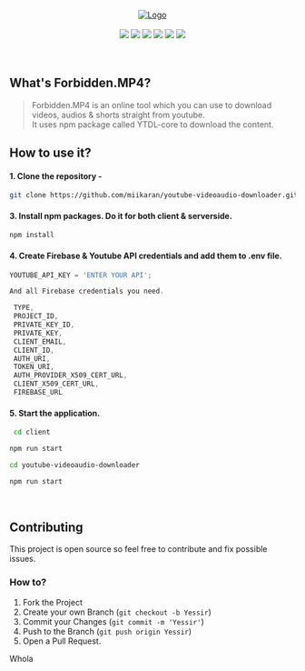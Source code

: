 <br />
<div align="center">
  <a href="https://forbidden-mp4-downloader.herokuapp.com/">
    <img src="https://user-images.githubusercontent.com/88707539/187523458-79505dfd-e85c-437c-9e2f-d4e4a9bdd97f.png" alt="Logo">
  </a>
</div>

<br>

<div align=center>

  <img src="https://img.shields.io/badge/React-20232A?style=for-the-badge&logo=react&logoColor=61DAFB">
  <img src="https://img.shields.io/badge/Express.js-404D59?style=for-the-badge">
  <img src="https://img.shields.io/badge/Node.js-43853D?style=for-the-badge&logo=node.js&logoColor=white">
  <img src="https://img.shields.io/badge/Tailwind_CSS-38B2AC?style=for-the-badge&logo=tailwind-css&logoColor=white">
  <img src="https://img.shields.io/badge/Firebase-FFCA28.svg?style=for-the-badge&logo=Firebase&logoColor=black">
  <img src="https://img.shields.io/badge/Heroku-430098.svg?style=for-the-badge&logo=Heroku&logoColor=white">
  
</div>

<br>
<br>

## What's Forbidden.MP4?

> Forbidden.MP4 is an online tool which you can use to download  videos,  audios & shorts  straight from youtube. <br>
  It uses npm package called YTDL-core to download the content.


## How to use it?

 #### 1. Clone the repository -
   ```sh
   git clone https://github.com/miikaran/youtube-videoaudio-downloader.git
  ```
 #### 3. Install npm packages. Do it for both client & serverside.
   ```sh
   npm install
   ```
 #### 4. Create Firebase & Youtube API credentials and add them to .env file.
   ```js
   YOUTUBE_API_KEY = 'ENTER YOUR API';  
   
  And all Firebase credentials you need.
  
    TYPE,
    PROJECT_ID,
    PRIVATE_KEY_ID,
    PRIVATE_KEY,
    CLIENT_EMAIL,
    CLIENT_ID,
    AUTH_URI,
    TOKEN_URI,
    AUTH_PROVIDER_X509_CERT_URL,
    CLIENT_X509_CERT_URL,
    FIREBASE_URL
   ```
   
 #### 5. Start the application.

 ```sh
  cd client
 ```
  ```sh
  npm run start
 ```
 
  ```sh
  cd youtube-videoaudio-downloader
 ```
  ```sh
  npm run start
 ```

<br>

## Contributing

This project is open source so feel free to contribute and fix possible issues.

### How to?

1. Fork the Project
2. Create your own Branch (`git checkout -b Yessir`)
3. Commit your Changes (`git commit -m 'Yessir'`)
4. Push to the Branch (`git push origin Yessir`)
5. Open a Pull Request.

Whola





